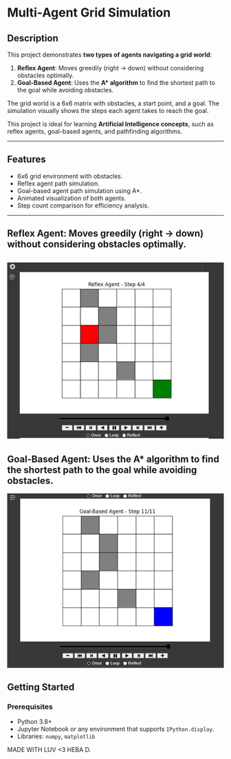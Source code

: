 # Multi-Agent Grid Simulation

## Description

This project demonstrates **two types of agents navigating a grid world**:

1. **Reflex Agent**: Moves greedily (right → down) without considering obstacles optimally.  
2. **Goal-Based Agent**: Uses the **A\* algorithm** to find the shortest path to the goal while avoiding obstacles.

The grid world is a 6x6 matrix with obstacles, a start point, and a goal. The simulation visually shows the steps each agent takes to reach the goal.  

This project is ideal for learning **Artificial Intelligence concepts**, such as reflex agents, goal-based agents, and pathfinding algorithms.  

---

## Features

- 6x6 grid environment with obstacles.
- Reflex agent path simulation.
- Goal-based agent path simulation using A*.
- Animated visualization of both agents.
- Step count comparison for efficiency analysis.

---
 **Reflex Agent**: Moves greedily (right → down) without considering obstacles optimally.
   ------------------------------------------------------
![Step 1](stp.PNG)
   ------------------------------------------------------
 **Goal-Based Agent**: Uses the **A\* algorithm** to find the shortest path to the goal while avoiding obstacles.
  ------------------------------------------------------
![Step 2](stp2.PNG)

## Getting Started

### Prerequisites

- Python 3.8+
- Jupyter Notebook or any environment that supports `IPython.display`.
- Libraries: `numpy`, `matplotlib`

MADE WITH LUV <3 HEBA D.
